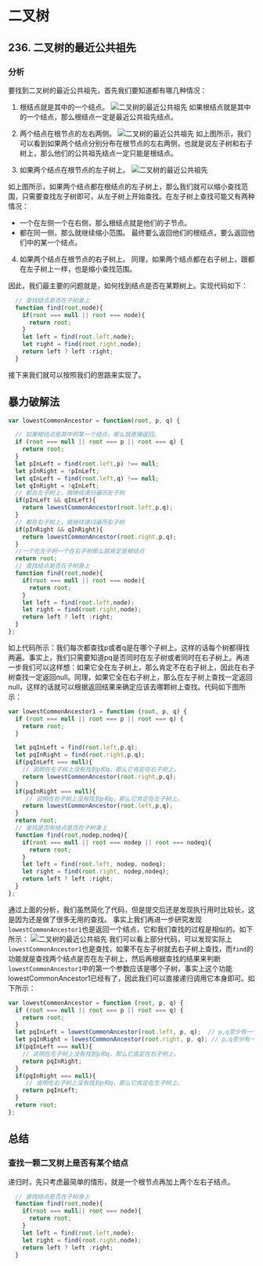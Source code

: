 # 二叉树

## 236. 二叉树的最近公共祖先


### 分析
要找到二叉树的最近公共祖先，首先我们要知道都有哪几种情况：
1. 根结点就是其中的一个结点。
![二叉树的最近公共祖先](./imgs/二叉树的最近公共祖先_根结点.jpg)
如果根结点就是其中的一个结点，那么根结点一定是最近公共祖先结点。

2. 两个结点在根节点的左右两侧。
![二叉树的最近公共祖先](./imgs/二叉树的最近公共祖先_左右两侧.jpg)
如上图所示，我们可以看到如果两个结点分别分布在根节点的左右两侧，也就是说左子树和右子树上，那么他们的公共祖先结点一定只能是根结点。

3. 如果两个结点在根节点的左子树上。
![二叉树的最近公共祖先](./imgs/二叉树的最近公共祖先在左侧.jpg)<br>

如上图所示，如果两个结点都在根结点的左子树上，那么我们就可以缩小查找范围，只需要查找左子树即可，从左子树上开始查找。在左子树上查找可能又有两种情况：
* 一个在左侧一个在右侧，那么根结点就是他们的子节点。
* 都在同一侧，那么就继续缩小范围。
最终要么返回他们的根结点，要么返回他们中的某一个结点。
4. 如果两个结点在根节点的右子树上。
同理，如果两个结点都在右子树上，跟都在左子树上一样，也是缩小查找范围。

因此，我们最主要的问题就是，如何找到结点是否在某颗树上。实现代码如下：
```js
  // 查找结点是否在子树身上
  function find(root,node){
    if(root === null || root === node){
      return root;
    }
    let left = find(root.left,node);
    let right = find(root.right,node);
    return left ? left :right;
  }
```
接下来我们就可以按照我们的思路来实现了。
## 暴力破解法
```js
var lowestCommonAncestor = function(root, p, q) {

  // 如果根结点是其中的某一个结点，那么就直接返回。
  if (root === null || root === p || root === q) {
    return root;
  }
  let pInLeft = find(root.left,p) !== null;
  let pInRight = !pInLeft;
  let qInLeft = find(root.left,q) !== null;
  let qInRight = !qInLeft;
  // 都在左子树上，就继续递归遍历左子树
  if(pInLeft && qInLeft){
    return lowestCommonAncestor(root.left,p,q);
  }
  // 都在右子树上，就继续递归遍历右子树
  if(pInRight && qInRight){
    return lowestCommonAncestor(root.right,p,q);
  }
  //一个在左子树一个在右子树那么就肯定是根结点
  return root;
  // 查找结点是否在子树身上
  function find(root,node){
    if(root === null || root === node){
      return root;
    }
    let left = find(root.left,node);
    let right = find(root.right,node);
    return left ? left :right;
  }
};
```
如上代码所示：我们每次都查找p或者q是在哪个子树上。这样的话每个树都得找两遍。事实上，我们只需要知道pq是否同时在左子树或者同时在右子树上。再进一步我们可以这样想：如果它全在左子树上，那么肯定不在右子树上，因此在右子树查找一定返回null。同理，如果它全在右子树上，那么在左子树上查找一定返回null，这样的话就可以根据返回结果来确定应该去哪颗树上查找。代码如下图所示：
```js
var lowestCommonAncestor1 = function (root, p, q) {
  if (root === null || root === p || root === q) {
    return root;
  }

  let pqInLeft = find(root.left,p,q);
  let pqInRight = find(root.right,p,q);
  if(pqInLeft === null){
    // 说明在左子树上没有找到p和q，那么它肯定在右子树上。
    return lowestCommonAncestor(root.right,p,q);
  }
  if(pqInRight === null){
     // 说明在右子树上没有找到p和q，那么它肯定在左子树上。
    return lowestCommonAncestor(root.left,p,q);
  }
  return root;
  // 查找是否有结点是否在子树身上
  function find(root,nodep,nodeq){
    if(root === null || root === nodep || root === nodeq){
      return root;
    }
    let left = find(root.left, nodep, nodeq);
    let right = find(root.right, nodep,nodeq);
    return left ? left :right;
  }
};
```
通过上面的分析，我们虽然简化了代码，但是提交后还是发现执行用时比较长，这是因为还是做了很多无用的查找。
事实上我们再进一步研究发现`lowestCommonAncestor1`也是返回一个结点，它和我们查找的过程是相似的。如下所示：
![二叉树的最近公共祖先](./imgs/二叉树的最近公共祖先_合并代码.jpg)
我们可以看上部分代码，可以发现实际上`lowestCommonAncestor1`也是查找，如果不在左子树就去右子树上查找，而`find`的功能就是查找两个结点是否在左子树上，然后再根据查找的结果来判断`lowestCommonAncestor1`中的第一个参数应该是哪个子树，事实上这个功能lowestCommonAncestor1已经有了，因此我们可以直接递归调用它本身即可。如下所示：
```js
var lowestCommonAncestor = function (root, p, q) {
  if (root === null || root === p || root === q) {
    return root;
  }
  let pqInLeft = lowestCommonAncestor(root.left, p, q);  // p,q至少有一个存在左子树上。
  let pqInRight = lowestCommonAncestor(root.right, p, q); // p,q至少有一个存在右子树上。
  if(pqInLeft === null){
    // 说明在左子树上没有找到p和q，那么它肯定在右子树上。
    return pqInRight;
  }
  if(pqInRight === null){
     // 说明在右子树上没有找到p和q，那么它肯定在左子树上。
    return pqInLeft;
  }
  return root;
};
```








## 总结

### 查找一颗二叉树上是否有某个结点
递归时，先只考虑最简单的情形，就是一个根节点再加上两个左右子结点。
```js
  // 查找结点是否在子树身上
  function find(root,node){
    if(root === null|| root === node){
      return root;
    }
    let left = find(root.left,node);
    let right = find(root.right,node);
    return left ? left :right;
  }
```